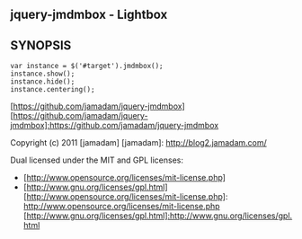 jquery-jmdmbox - Lightbox
---------------

## SYNOPSIS

    var instance = $('#target').jmdmbox();
    instance.show();
    instance.hide();
    instance.centering();

[https://github.com/jamadam/jquery-jmdmbox]
[https://github.com/jamadam/jquery-jmdmbox]:https://github.com/jamadam/jquery-jmdmbox

Copyright (c) 2011 [jamadam]
[jamadam]: http://blog2.jamadam.com/

Dual licensed under the MIT and GPL licenses:

- [http://www.opensource.org/licenses/mit-license.php]
- [http://www.gnu.org/licenses/gpl.html]
[http://www.opensource.org/licenses/mit-license.php]: http://www.opensource.org/licenses/mit-license.php
[http://www.gnu.org/licenses/gpl.html]:http://www.gnu.org/licenses/gpl.html